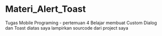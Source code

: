 # Materi_Alert_Toast
Tugas Mobile Programing - pertemuan 4
Belajar membuat Custom Dialog dan Toast
diatas saya lampirkan sourcode dari project saya

